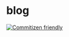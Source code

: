# blog

[![Commitizen friendly](https://img.shields.io/badge/commitizen-friendly-brightgreen.svg)](http://commitizen.github.io/cz-cli/)
